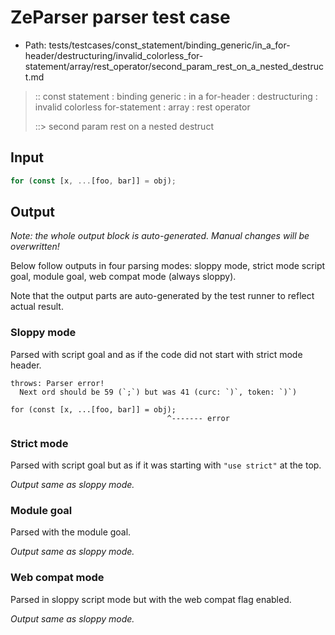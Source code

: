 # ZeParser parser test case

- Path: tests/testcases/const_statement/binding_generic/in_a_for-header/destructuring/invalid_colorless_for-statement/array/rest_operator/second_param_rest_on_a_nested_destruct.md

> :: const statement : binding generic : in a for-header : destructuring : invalid colorless for-statement : array : rest operator
>
> ::> second param rest on a nested destruct

## Input

`````js
for (const [x, ...[foo, bar]] = obj);
`````

## Output

_Note: the whole output block is auto-generated. Manual changes will be overwritten!_

Below follow outputs in four parsing modes: sloppy mode, strict mode script goal, module goal, web compat mode (always sloppy).

Note that the output parts are auto-generated by the test runner to reflect actual result.

### Sloppy mode

Parsed with script goal and as if the code did not start with strict mode header.

`````
throws: Parser error!
  Next ord should be 59 (`;`) but was 41 (curc: `)`, token: `)`)

for (const [x, ...[foo, bar]] = obj);
                                   ^------- error
`````

### Strict mode

Parsed with script goal but as if it was starting with `"use strict"` at the top.

_Output same as sloppy mode._

### Module goal

Parsed with the module goal.

_Output same as sloppy mode._

### Web compat mode

Parsed in sloppy script mode but with the web compat flag enabled.

_Output same as sloppy mode._
